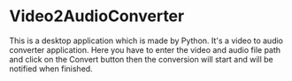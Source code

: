 # Video2AudioConverter
This is a desktop application which is made by Python. It's a video to audio converter application. Here you have to enter the video and audio file path  and click on the Convert button then the conversion will start and will be notified when finished.
